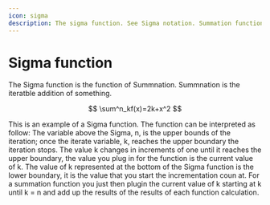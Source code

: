 ```yaml
---
icon: sigma
description: The sigma function. See Sigma notation. Summation function redirects here.
---
```


# Sigma function

The Sigma function is the function of Summnation. Summnation is the iteratble addition of something.&#x20;

$$
\sum^n_kf(x)=2k+x^2
$$

This is an example of a Sigma function. The function can be interpreted as follow: The variable above the Sigma, n, is the upper bounds of the iteration; once the iterate variable, k, reaches the upper boundary the iteration stops. The value k changes in increments of one until it reaches the upper boundary, the value you plug in for the function is the current value of k. The value of k represented at the bottom of the Sigma function is the lower boundary, it is the value that you start the incrementation coun at. For a summation function you just then plugin the current value of k starting at k until k = n and add up the results of the results of each function calculation.
